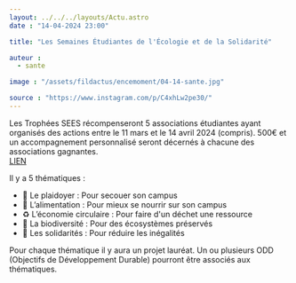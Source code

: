 ```yaml
---
layout: ../../../layouts/Actu.astro
date : "14-04-2024 23:00"

title: "Les Semaines Étudiantes de l'Écologie et de la Solidarité"

auteur :
  - sante

image : "/assets/fildactus/encemoment/04-14-sante.jpg"

source : "https://www.instagram.com/p/C4xhLw2pe30/"
---
```


Les Trophées SEES récompenseront 5 associations étudiantes ayant organisés des actions entre le 11 mars et le 14 avril 2024 (compris). 500€ et un accompagnement personnalisé seront décernés à chacune des associations gagnantes.  
[LIEN](https://sees.le-reses.org/)

Il y a 5 thématiques :  
- 📣 Le plaidoyer : Pour secouer son campus  
- 🍎 L’alimentation : Pour mieux se nourrir sur son campus  
- ♻️ L’économie circulaire : Pour faire d'un déchet une ressource  
- 🐸 La biodiversité : Pour des écosystèmes préservés  
- 🤝 Les solidarités : Pour réduire les inégalités

Pour chaque thématique il y aura un projet lauréat. Un ou plusieurs ODD (Objectifs de Développement Durable) pourront être associés aux thématiques.